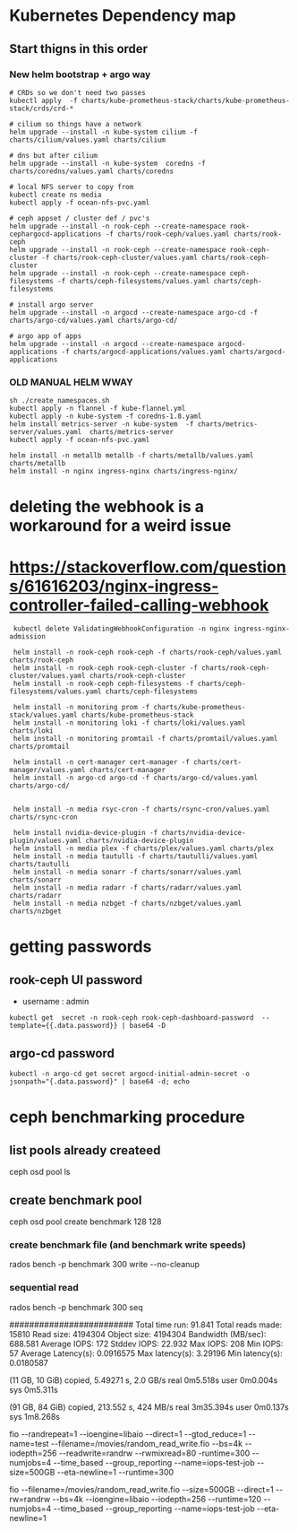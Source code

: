 # Kubernetes Dependency map
## Start thigns in this order

### New helm bootstrap + argo way
```
# CRDs so we don't need two passes
kubectl apply  -f charts/kube-prometheus-stack/charts/kube-prometheus-stack/crds/crd-*

# cilium so things have a network
helm upgrade --install -n kube-system cilium -f charts/cilium/values.yaml charts/cilium

# dns but after cilium
helm upgrade --install -n kube-system  coredns -f charts/coredns/values.yaml charts/coredns

# local NFS server to copy from
kubectl create ns media
kubectl apply -f ocean-nfs-pvc.yaml

# ceph appset / cluster def / pvc's
helm upgrade --install -n rook-ceph --create-namespace rook-cephargocd-applications -f charts/rook-ceph/values.yaml charts/rook-ceph
helm upgrade --install -n rook-ceph --create-namespace rook-ceph-cluster -f charts/rook-ceph-cluster/values.yaml charts/rook-ceph-cluster
helm upgrade --install -n rook-ceph --create-namespace ceph-filesystems -f charts/ceph-filesystems/values.yaml charts/ceph-filesystems

# install argo server
helm upgrade --install -n argocd --create-namespace argo-cd -f charts/argo-cd/values.yaml charts/argo-cd/

# argo app of apps
helm upgrade --install -n argocd --create-namespace argocd-applications -f charts/argocd-applications/values.yaml charts/argocd-applications

```

### OLD MANUAL HELM WWAY
```
sh ./create_namespaces.sh
kubectl apply -n flannel -f kube-flannel.yml
kubectl apply -n kube-system -f coredns-1.8.yaml
helm install metrics-server -n kube-system  -f charts/metrics-server/values.yaml  charts/metrics-server
kubectl apply -f ocean-nfs-pvc.yaml

helm install -n metallb metallb -f charts/metallb/values.yaml charts/metallb
helm install -n nginx ingress-nginx charts/ingress-nginx/
```
# deleting the webhook is a workaround for a weird issue
# https://stackoverflow.com/questions/61616203/nginx-ingress-controller-failed-calling-webhook
```
 kubectl delete ValidatingWebhookConfiguration -n nginx ingress-nginx-admission

 helm install -n rook-ceph rook-ceph -f charts/rook-ceph/values.yaml charts/rook-ceph
 helm install -n rook-ceph rook-ceph-cluster -f charts/rook-ceph-cluster/values.yaml charts/rook-ceph-cluster
 helm install -n rook-ceph ceph-filesystems -f charts/ceph-filesystems/values.yaml charts/ceph-filesystems

 helm install -n monitoring prom -f charts/kube-prometheus-stack/values.yaml charts/kube-prometheus-stack
 helm install -n monitoring loki -f charts/loki/values.yaml charts/loki
 helm install -n monitoring promtail -f charts/promtail/values.yaml charts/promtail

 helm install -n cert-manager cert-manager -f charts/cert-manager/values.yaml charts/cert-manager
 helm install -n argo-cd argo-cd -f charts/argo-cd/values.yaml charts/argo-cd/


 helm install -n media rsyc-cron -f charts/rsync-cron/values.yaml  charts/rsync-cron

 helm install nvidia-device-plugin -f charts/nvidia-device-plugin/values.yaml charts/nvidia-device-plugin
 helm install -n media plex -f charts/plex/values.yaml charts/plex
 helm install -n media tautulli -f charts/tautulli/values.yaml charts/tautulli
 helm install -n media sonarr -f charts/sonarr/values.yaml charts/sonarr
 helm install -n media radarr -f charts/radarr/values.yaml charts/radarr
 helm install -n media nzbget -f charts/nzbget/values.yaml charts/nzbget
```

# getting passwords
## rook-ceph UI password
* username : admin
```
kubectl get  secret -n rook-ceph rook-ceph-dashboard-password  --template={{.data.password}} | base64 -D
```

## argo-cd password
```
kubectl -n argo-cd get secret argocd-initial-admin-secret -o jsonpath="{.data.password}" | base64 -d; echo
```



# ceph benchmarking procedure
## list pools already createed
ceph osd pool ls
## create benchmark pool
ceph osd pool create benchmark 128 128
###  create benchmark file (and benchmark write speeds)
rados bench -p benchmark 300 write --no-cleanup
### sequential read
rados bench -p benchmark 300 seq


#########################
Total time run:       91.841
Total reads made:     15810
Read size:            4194304
Object size:          4194304
Bandwidth (MB/sec):   688.581
Average IOPS:         172
Stddev IOPS:          22.932
Max IOPS:             208
Min IOPS:             57
Average Latency(s):   0.0916575
Max latency(s):       3.29196
Min latency(s):       0.0180587


(11 GB, 10 GiB) copied, 5.49271 s, 2.0 GB/s
real	0m5.518s
user	0m0.004s
sys	0m5.311s

(91 GB, 84 GiB) copied, 213.552 s, 424 MB/s
real	3m35.394s
user	0m0.137s
sys	1m8.268s


fio --randrepeat=1 --ioengine=libaio --direct=1 --gtod_reduce=1 --name=test --filename=/movies/random_read_write.fio --bs=4k --iodepth=256 --readwrite=randrw --rwmixread=80 -runtime=300 --numjobs=4 --time_based --group_reporting --name=iops-test-job   --size=500GB  --eta-newline=1 --runtime=300

fio --filename=/movies/random_read_write.fio --size=500GB --direct=1 --rw=randrw --bs=4k --ioengine=libaio --iodepth=256 --runtime=120 --numjobs=4 --time_based --group_reporting --name=iops-test-job --eta-newline=1
